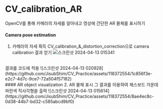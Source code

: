 # CV_calibration_AR
OpenCV를 통해 카메라의 자세를 알아내고 영상에 간단한 AR 물체를 표시하기

#### Camera pose estimation
1. 카메라의 자세 획득
CV_calibration_&_distortion_correction으로 camera calibration 결과 얻기
![스크린샷 2024-04-13 015341](https://github.com/JisubShim/CV_Practice/assets/118372554/ee172573-82b7-48d6-96d3-37bb46123a94)
<br>
결과를 코드에 적용
![스크린샷 2024-04-13 020928](https://github.com/JisubShim/CV_Practice/assets/118372554/1c856f3e-e2c7-4d7c-9ce7-72a504f57182)
<br>
#### AR object visualization
2. AR 물체 표시
그 결과를 이용하여 체스보드 가운데 파란색 직사각형을 출력
![스크린샷 2024-04-13 015614](https://github.com/JisubShim/CV_Practice/assets/118372554/8ae4ec8c-0d38-44b7-bd32-c585abcd9bf0)


